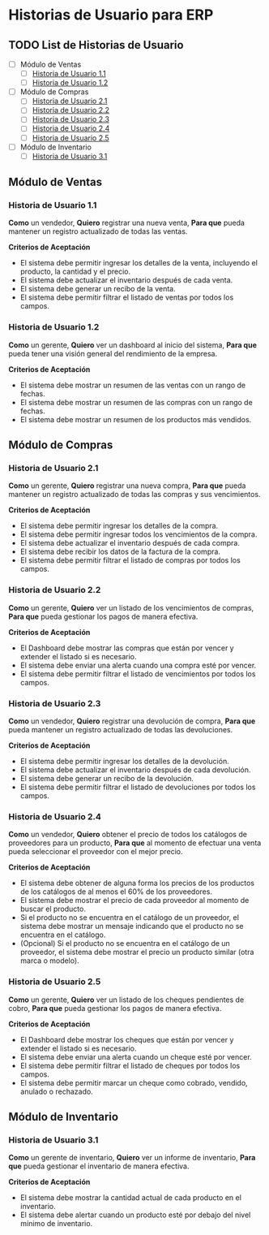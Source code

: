 # Historias de Usuario para ERP

## TODO List de Historias de Usuario

- [ ] Módulo de Ventas
    - [ ] [Historia de Usuario 1.1](#historia-de-usuario-11)
    - [ ] [Historia de Usuario 1.2](#historia-de-usuario-12)
- [ ] Módulo de Compras
    - [ ] [Historia de Usuario 2.1](#historia-de-usuario-21)
    - [ ] [Historia de Usuario 2.2](#historia-de-usuario-22)
    - [ ] [Historia de Usuario 2.3](#historia-de-usuario-23)
    - [ ] [Historia de Usuario 2.4](#historia-de-usuario-24)
    - [ ] [Historia de Usuario 2.5](#historia-de-usuario-25)
- [ ] Módulo de Inventario
    - [ ] [Historia de Usuario 3.1](#historia-de-usuario-31)

## Módulo de Ventas

### Historia de Usuario 1.1

**Como** un vendedor,
**Quiero** registrar una nueva venta,
**Para que** pueda mantener un registro actualizado de todas las ventas.

**Criterios de Aceptación**

- El sistema debe permitir ingresar los detalles de la venta, incluyendo el producto, la cantidad y el precio.
- El sistema debe actualizar el inventario después de cada venta.
- El sistema debe generar un recibo de la venta.
- El sistema debe permitir filtrar el listado de ventas por todos los campos.

### Historia de Usuario 1.2

**Como** un gerente,
**Quiero** ver un dashboard al inicio del sistema,
**Para que** pueda tener una visión general del rendimiento de la empresa.

**Criterios de Aceptación**

- El sistema debe mostrar un resumen de las ventas con un rango de fechas.
- El sistema debe mostrar un resumen de las compras con un rango de fechas.
- El sistema debe mostrar un resumen de los productos más vendidos.

## Módulo de Compras

### Historia de Usuario 2.1

**Como** un gerente,
**Quiero** registrar una nueva compra,
**Para que** pueda mantener un registro actualizado de todas las compras y sus vencimientos.

**Criterios de Aceptación**

- El sistema debe permitir ingresar los detalles de la compra.
- El sistema debe permitir ingresar todos los vencimientos de la compra.
- El sistema debe actualizar el inventario después de cada compra.
- El sistema debe recibir los datos de la factura de la compra.
- El sistema debe permitir filtrar el listado de compras por todos los campos.

### Historia de Usuario 2.2

**Como** un gerente,
**Quiero** ver un listado de los vencimientos de compras,
**Para que** pueda gestionar los pagos de manera efectiva.

**Criterios de Aceptación**

- El Dashboard debe mostrar las compras que están por vencer y extender el listado si es necesario.
- El sistema debe enviar una alerta cuando una compra esté por vencer.
- El sistema debe permitir filtrar el listado de vencimientos por todos los campos.

### Historia de Usuario 2.3

**Como** un vendedor,
**Quiero** registrar una devolución de compra,
**Para que** pueda mantener un registro actualizado de todas las devoluciones.

**Criterios de Aceptación**

- El sistema debe permitir ingresar los detalles de la devolución.
- El sistema debe actualizar el inventario después de cada devolución.
- El sistema debe generar un recibo de la devolución.
- El sistema debe permitir filtrar el listado de devoluciones por todos los campos.

### Historia de Usuario 2.4

**Como** un vendedor,
**Quiero** obtener el precio de todos los catálogos de proveedores para un producto,
**Para que** al momento de efectuar una venta pueda seleccionar el proveedor con el mejor precio.

**Criterios de Aceptación**

- El sistema debe obtener de alguna forma los precios de los productos de los catálogos de al menos el 60% de los
  proveedores.
- El sistema debe mostrar el precio de cada proveedor al momento de buscar el producto.
- Si el producto no se encuentra en el catálogo de un proveedor, el sistema debe mostrar un mensaje indicando que el
  producto no se encuentra en el catálogo.
- (Opcional) Si el producto no se encuentra en el catálogo de un proveedor, el sistema debe mostrar el precio un
  producto similar (otra marca o modelo).

### Historia de Usuario 2.5

**Como** un gerente,
**Quiero** ver un listado de los cheques pendientes de cobro,
**Para que** pueda gestionar los pagos de manera efectiva.

**Criterios de Aceptación**

- El Dashboard debe mostrar los cheques que están por vencer y extender el listado si es necesario.
- El sistema debe enviar una alerta cuando un cheque esté por vencer.
- El sistema debe permitir filtrar el listado de cheques por todos los campos.
- El sistema debe permitir marcar un cheque como cobrado, vendido, anulado o rechazado.

## Módulo de Inventario

### Historia de Usuario 3.1

**Como** un gerente de inventario,
**Quiero** ver un informe de inventario,
**Para que** pueda gestionar el inventario de manera efectiva.

**Criterios de Aceptación**

- El sistema debe mostrar la cantidad actual de cada producto en el inventario.
- El sistema debe alertar cuando un producto esté por debajo del nivel mínimo de inventario.
